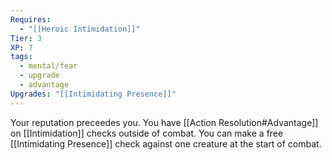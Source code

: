 ```yaml
---
Requires:
  - "[[Heroic Intimidation]]"
Tier: 3
XP: 7
tags:
  - mental/fear
  - upgrade
  - advantage
Upgrades: "[[Intimidating Presence]]"
---
```

Your reputation preceedes you. You have [[Action Resolution#Advantage]] on [[Intimidation]] checks outside of combat. You can make a free [[Intimidating Presence]] check against one creature at the start of combat.